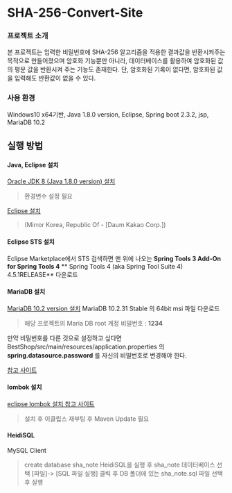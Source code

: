 # SHA-256-Convert-Site

### 프로젝트 소개 

본 프로젝트는 입력한 비밀번호에 SHA-256 알고리즘을 적용한 결과값을 반환시켜주는 목적으로 만들어졌으며 
암호화 기능뿐만 아니라, 데이터베이스를 활용하여 암호화된 값의 평문 값을 반환시켜 주는 기능도 존재한다.
단, 암호화된 기록이 없다면, 암호화된 값을 입력해도 반환값이 없을 수 있다.


### 사용 환경 
Windows10 x64기반, Java 1.8.0 version,  Eclipse, Spring boot 2.3.2, jsp, 
MariaDB 10.2

## 실행 방법

#### Java, Eclipse 설치
[Oracle JDK 8 (Java 1.8.0 version) 설치 ](https://www.oracle.com/java/technologies/javase-jdk8-downloads.html)
> 환경변수 설정 필요 

[Eclipse  설치]([https://www.eclipse.org/downloads/download.php?file=/oomph/epp/2019-12/R/eclipse-inst-win64.exe) 
> (Mirror Korea, Republic Of - [Daum Kakao Corp.])

#### Eclipse STS 설치
Eclipse Marketplace에서 STS 검색하면 맨 위에 나오는 **Spring Tools 3 Add-On for Spring Tools 4** 
** Spring Tools 4 (aka Spring Tool Suite 4) 4.5.1RELEASE** 다운로드

#### MariaDB 설치
[MariaDB 10.2 version 설치](https://downloads.mariadb.org/mariadb/10.2.31/)
MariaDB 10.2.31 Stable 의 64bit msi 파일 다운로드 
> 해당 프로젝트의 Maria DB root 계정 비밀번호 :  **1234**

만약 비밀번호를 다른 것으로 설정하고 싶다면 BestShop/src/main/resources/application.properties 의  **spring.datasource.password** 를 자신의 비밀번호로 변경해야 한다.

[참고 사이트](https://javaplant.tistory.com/31)



#### lombok 설치
[eclipse lombok 설치 참고 사이트](https://dev114.tistory.com/369)
> 설치 후 이클립스 재부팅 후 Maven Update 필요 

#### HeidiSQL
MySQL Client 
> create database sha_note
HeidiSQL을 실행 후 sha_note 데이터베이스 선택
 [파일]-> [SQL 파일 실행] 클릭 후 DB 폴더에 있는 sha_note.sql 파일 선택 후 실행 
